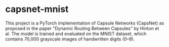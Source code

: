 # capsnet-mnist
This project is a PyTorch implementation of Capsule Networks (CapsNet) as proposed in the paper "Dynamic Routing Between Capsules" by Hinton et al. The model is trained and evaluated on the MNIST dataset, which contains 70,000 grayscale images of handwritten digits (0–9).  
